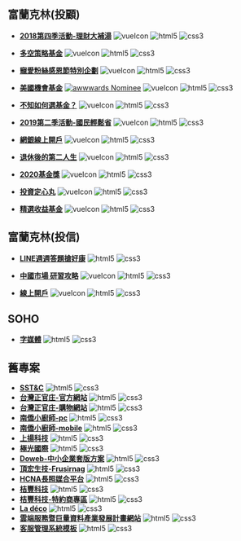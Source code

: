 [vueIcon]: https://img.shields.io/badge/vue.js-v2.x-green
[html5]: https://img.shields.io/badge/HTML5-e44d27
[css3]: https://img.shields.io/badge/CSS3-036db5

## 富蘭克林(投顧)
+ **[2018第四季活動-理財大補湯]** 
![vueIcon][vueIcon] ![html5][html5] ![css3][css3]

+ **[多空策略基金]** 
![vueIcon][vueIcon] ![html5][html5] ![css3][css3]

+ **[寵愛粉絲感恩節特別企劃]** 
![vueIcon][vueIcon] ![html5][html5] ![css3][css3]

+ **[美國機會基金]** 
[![awwwards Nominee](https://img.shields.io/badge/awwwards.-Nominee-5abdb2)](https://reurl.cc/OLAe3) ![vueIcon][vueIcon] ![html5][html5] ![css3][css3]

+ **[不知如何選基金？]** 
![vueIcon][vueIcon] ![html5][html5] ![css3][css3]

+ **[2019第二季活動-國民輕鬆省]** 
![vueIcon][vueIcon] ![html5][html5] ![css3][css3]

+ **[網銀線上開戶]** 
![vueIcon][vueIcon] ![html5][html5] ![css3][css3]

+ **[退休後的第二人生]** 
![vueIcon][vueIcon] ![html5][html5] ![css3][css3]

+ **[2020基金獎]** 
![vueIcon][vueIcon] ![html5][html5] ![css3][css3]

+ **[投資定心丸]** 
![vueIcon][vueIcon] ![html5][html5] ![css3][css3]

+ **[精選收益基金]** 
![vueIcon][vueIcon] ![html5][html5] ![css3][css3]

[2018第四季活動-理財大補湯]:https://kevin262666.github.io/franklin/C2018_10_Q4/
[多空策略基金]:https://kevin262666.github.io/franklin/C2018_10_Q4_1641/
[寵愛粉絲感恩節特別企劃]:https://kevin262666.github.io/franklin/C2018_11_thanksgiving/
[美國機會基金]:https://kevin262666.github.io/franklin/C2018_12_Q4_0799/ "Awwwards Nominee"
[不知如何選基金？]:https://kevin262666.github.io/franklin/C2019_01_howToChoose/
[2019第二季活動-國民輕鬆省]:https://kevin262666.github.io/franklin/C2019_04_Q2/
[網銀線上開戶]:https://kevin262666.github.io/franklin/C2019_07_signup/
[退休後的第二人生]:https://kevin262666.github.io/franklin/FT_Retire/survey.html
[2020基金獎]:https://kevin262666.github.io/franklin/fund-award/
[投資定心丸]:https://kevin262666.github.io/franklin/rsp/
[精選收益基金]:https://kevin262666.github.io/franklin/strategic-income-fund/



## 富蘭克林(投信)
+ **[LINE週週答題搶好康]** 
![html5][html5] ![css3][css3]

+ **[中國市場 研習攻略]** 
![vueIcon][vueIcon] ![html5][html5] ![css3][css3]

+ **[線上開戶]** 
![vueIcon][vueIcon] ![html5][html5] ![css3][css3]

[LINE週週答題搶好康]:https://kevin262666.github.io/ftft/180806-line/
[中國市場 研習攻略]:https://kevin262666.github.io/ftft/C2018_11_raiders/
[線上開戶]:https://kevin262666.github.io/ftft/onlineAccountOpen/



## SOHO
+ **[字媒體]** ![html5][html5] ![css3][css3]

[字媒體]:https://kevin262666.github.io/soho/zimedia/

## 舊專案
+ **[SST&C]** ![html5][html5] ![css3][css3]
+ **[台灣正官庄-官方網站]** ![html5][html5] ![css3][css3]
+ **[台灣正官庄-購物網站]** ![html5][html5] ![css3][css3]
+ **[南僑小廚師-pc]** ![html5][html5] ![css3][css3]
+ **[南僑小廚師-mobile]** ![html5][html5] ![css3][css3]
+ **[上揚科技]** ![html5][html5] ![css3][css3]
+ **[極光國際]** ![html5][html5] ![css3][css3]
+ **[Doweb-中小企業套版方案]** ![html5][html5] ![css3][css3]
+ **[頂宏生技-Frusirnag]** ![html5][html5] ![css3][css3]
+ **[HCNA長照媒合平台]** ![html5][html5] ![css3][css3]
+ **[桔豐科技]** ![html5][html5] ![css3][css3]
+ **[桔豐科技-特約商專區]** ![html5][html5] ![css3][css3]
+ **[La déco]** ![html5][html5] ![css3][css3]
+ **[雲端服務暨巨量資料產業發展計畫網站]** ![html5][html5] ![css3][css3]
+ **[客服管理系統模板]** ![html5][html5] ![css3][css3]

[SST&C]:https://kevin262666.github.io/geneinfo/sstAndC/
[台灣正官庄-官方網站]:https://kevin262666.github.io/geneinfo/kgc/
[台灣正官庄-購物網站]:https://kevin262666.github.io/geneinfo/kgcShop/
[南僑小廚師-pc]:https://kevin262666.github.io/geneinfo/littlecook_pc/index/
[南僑小廚師-mobile]:https://kevin262666.github.io/geneinfo/littlecook_mobile/
[上揚科技]:https://kevin262666.github.io/geneinfo/cyberMotions/
[極光國際]:https://kevin262666.github.io/geneinfo/chikuang/
[Doweb-中小企業套版方案]:https://kevin262666.github.io/geneinfo/doweb/
[頂宏生技-Frusirnag]:https://kevin262666.github.io/geneinfo/frusirnag/
[HCNA長照媒合平台]:https://kevin262666.github.io/geneinfo/hcna/
[桔豐科技]:https://kevin262666.github.io/geneinfo/jetfiTech/
[桔豐科技-特約商專區]:https://kevin262666.github.io/geneinfo/jetfiTech_btob/
[La déco]:https://kevin262666.github.io/geneinfo/ladeco/
[雲端服務暨巨量資料產業發展計畫網站]:https://kevin262666.github.io/geneinfo/cloud/
[客服管理系統模板]:https://kevin262666.github.io/geneinfo/cms/
